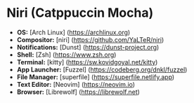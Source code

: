 # Niri (Catppuccin Mocha)
+ **OS:** [Arch Linux] (https://archlinux.org)
+ **Compositor:** [niri] (https://github.com/YaLTeR/niri)
+ **Notifications:** [Dunst] (https://dunst-project.org)
+ **Shell:** [Zsh] (https://www.zsh.org)
+ **Terminal:** [kitty] (https://sw.kovidgoyal.net/kitty)
+ **App Launcher:** [Fuzzel] (https://codeberg.org/dnkl/fuzzel)
+ **File Manager:** [superfile] (https://superfile.netlify.app)
+ **Text Editor:** [Neovim] (https://neovim.io)
+ **Browser:** [Librewolf] (https://librewolf.net)
